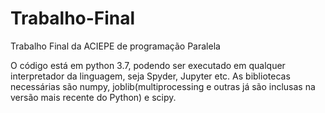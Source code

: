 # Trabalho-Final
Trabalho Final da ACIEPE de programação Paralela

O código está em python 3.7, podendo ser executado em qualquer interpretador da linguagem, seja Spyder, Jupyter etc. 
As bibliotecas necessárias são numpy, joblib(multiprocessing e outras já são inclusas na versão mais recente do Python) e scipy.

